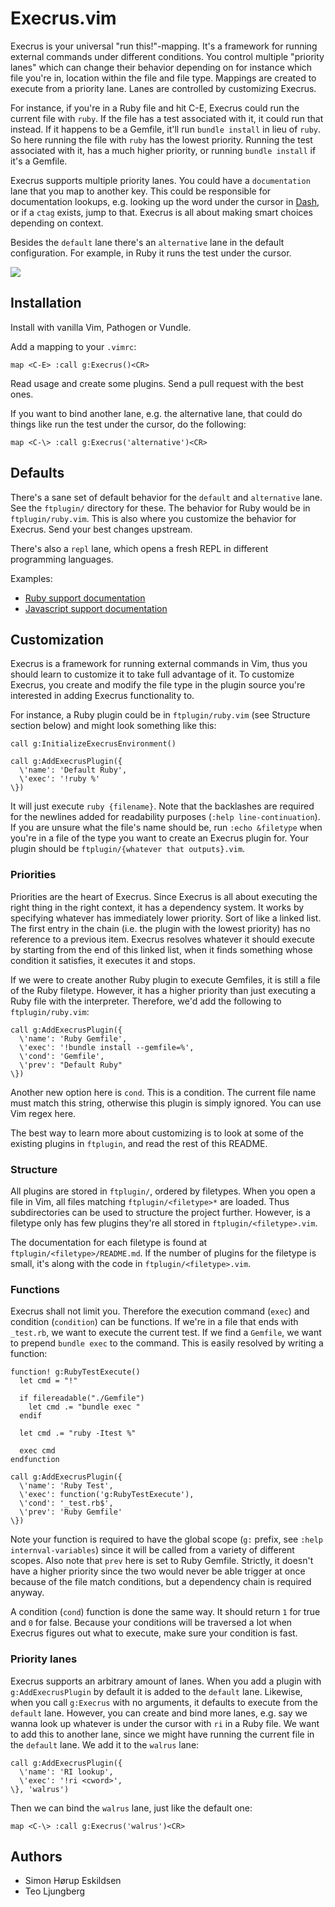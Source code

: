# Execrus.vim

Execrus is your universal "run this!"-mapping. It's a framework for running
external commands under different conditions. You control multiple "priority
lanes" which can change their behavior depending on for instance which file
you're in, location within the file and file type. Mappings are created to
execute from a priority lane. Lanes are controlled by customizing Execrus.

For instance, if you're in a Ruby file and hit C-E, Execrus could run the
current file with `ruby`. If the file has a test associated with it, it could
run that instead. If it happens to be a Gemfile, it'll run `bundle install` in
lieu of `ruby`. So here running the file with `ruby` has the lowest priority.
Running the test associated with it, has a much higher priority, or running
`bundle install` if it's a Gemfile.

Execrus supports multiple priority lanes. You could have a `documentation` lane
that you map to another key. This could be responsible for documentation
lookups, e.g. looking up the word under the cursor in
[Dash](https://itunes.apple.com/us/app/dash-docs-snippets/id458034879?mt=12), or
if a `ctag` exists, jump to that. Execrus is all about making smart choices
depending on context.

Besides the `default` lane there's an `alternative` lane in the default
configuration. For example, in Ruby it runs the test under the cursor.

![](https://raw.github.com/Sirupsen/vim-execrus/master/demo.gif)

## Installation

Install with vanilla Vim, Pathogen or Vundle.

Add a mapping to your `.vimrc`:

```vim
map <C-E> :call g:Execrus()<CR>
```

Read usage and create some plugins. Send a pull request with the best ones.

If you want to bind another lane, e.g. the alternative lane, that could do
things like run the test under the cursor, do the following:

```vim
map <C-\> :call g:Execrus('alternative')<CR>
```

## Defaults

There's a sane set of default behavior for the `default` and `alternative` lane.
See the `ftplugin/` directory for these. The behavior for Ruby would be in
`ftplugin/ruby.vim`. This is also where you customize the behavior for Execrus.
Send your best changes upstream.

There's also a `repl` lane, which opens a fresh REPL in different programming
languages.

Examples:
* [Ruby support documentation](https://github.com/Sirupsen/vim-execrus/tree/master/ftplugin/ruby)
* [Javascript support documentation](https://github.com/Sirupsen/vim-execrus/tree/master/ftplugin/javascript)

## Customization

Execrus is a framework for running external commands in Vim, thus you should
learn to customize it to take full advantage of it. To customize Execrus, you
create and modify the file type in the plugin source you're interested in adding
Execrus functionality to.

For instance, a Ruby plugin could be in `ftplugin/ruby.vim` (see Structure
section below) and might look something like this:

```vim
call g:InitializeExecrusEnvironment()

call g:AddExecrusPlugin({
  \'name': 'Default Ruby',
  \'exec': '!ruby %'
\})
```

It will just execute `ruby {filename}`. Note that the backlashes are required
for the newlines added for readability purposes (`:help line-continuation`). If
you are unsure what the file's name should be, run `:echo &filetype` when
you're in a file of the type you want to create an Execrus plugin for. Your
plugin should be `ftplugin/{whatever that outputs}.vim`.

### Priorities

Priorities are the heart of Execrus. Since Execrus is all about executing the
right thing in the right context, it has a dependency system. It works by
specifying whatever has immediately lower priority. Sort of like a linked list.
The first entry in the chain (i.e. the plugin with the lowest priority) has no
reference to a previous item. Execrus resolves whatever it should execute by
starting from the end of this linked list, when it finds something whose
condition it satisfies, it executes it and stops.

If we were to create another Ruby plugin to execute Gemfiles, it is still a file
of the Ruby filetype. However, it has a higher priority than just executing a
Ruby file with the interpreter. Therefore, we'd add the following to
`ftplugin/ruby.vim`:

```vim
call g:AddExecrusPlugin({
  \'name': 'Ruby Gemfile',
  \'exec': '!bundle install --gemfile=%',
  \'cond': 'Gemfile',
  \'prev': "Default Ruby"
\})
```

Another new option here is `cond`. This is a condition. The current file name
must match this string, otherwise this plugin is simply ignored. You can use Vim
regex here.

The best way to learn more about customizing is to look at some of the existing
plugins in `ftplugin`, and read the rest of this README.

### Structure

All plugins are stored in `ftplugin/`, ordered by filetypes. When you open a
file in Vim, all files matching `ftplugin/<filetype>*` are loaded. Thus
subdirectories can be used to structure the project further. However, is a
filetype only has few plugins they're all stored in `ftplugin/<filetype>.vim`.

The documentation for each filetype is found at `ftplugin/<filetype>/README.md`.
If the number of plugins for the filetype is small, it's along with the code in
`ftplugin/<filetype>.vim`.

### Functions

Execrus shall not limit you. Therefore the execution command (`exec`) and
condition (`condition`) can be functions. If we're in a file that ends with
`_test.rb`, we want to execute the current test. If we find a `Gemfile`, we want
to prepend `bundle exec` to the command. This is easily resolved by writing a
function:

```vim
function! g:RubyTestExecute()
  let cmd = "!"

  if filereadable("./Gemfile")
    let cmd .= "bundle exec "
  endif

  let cmd .= "ruby -Itest %"

  exec cmd
endfunction

call g:AddExecrusPlugin({
  \'name': 'Ruby Test',
  \'exec': function('g:RubyTestExecute'),
  \'cond': '_test.rb$',
  \'prev': 'Ruby Gemfile'
\})
```

Note your function is required to have the global scope (`g:` prefix, see `:help
internval-variables`) since it will be called from a variety of different
scopes. Also note that `prev` here is set to Ruby Gemfile. Strictly, it doesn't
have a higher priority since the two would never be able trigger at once because
of the file match conditions, but a dependency chain is required anyway.

A condition (`cond`) function is done the same way. It should return `1` for
true and `0` for false. Because your conditions will be traversed a lot when
Execrus figures out what to execute, make sure your condition is fast.

### Priority lanes

Execrus supports an arbitrary amount of lanes. When you add a plugin
with `g:AddExecrusPlugin` by default it is added to the `default` lane.
Likewise, when you call `g:Execrus` with no arguments, it defaults to execute
from the `default` lane. However, you can create and bind more lanes, e.g. say
we wanna look up whatever is under the cursor with `ri` in a Ruby file. We want
to add this to another lane, since we might have running the current file in the `default` lane.
We add it to the `walrus` lane:

```vim
call g:AddExecrusPlugin({
  \'name': 'RI lookup',
  \'exec': '!ri <cword>',
\}, 'walrus')
```

Then we can bind the `walrus` lane, just like the default one:

```vim
map <C-\> :call g:Execrus('walrus')<CR>
```

## Authors

* Simon Hørup Eskildsen
* Teo Ljungberg
